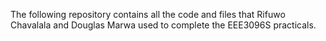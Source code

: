 The following repository contains all the code and files that Rifuwo Chavalala and Douglas Marwa used to complete the EEE3096S practicals.

